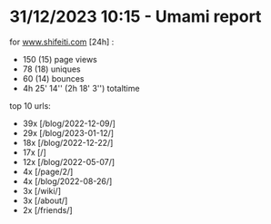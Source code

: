 # 31/12/2023 10:15 - Umami report
for www.shifeiti.com [24h] :

 - 150 (15) page views
 - 78 (18) uniques
 - 60 (14) bounces
 - 4h 25' 14'' (2h 18' 3'') totaltime


top 10 urls:
 - 39x [/blog/2022-12-09/]
 - 29x [/blog/2023-01-12/]
 - 18x [/blog/2022-12-22/]
 - 17x [/]
 - 12x [/blog/2022-05-07/]
 - 4x [/page/2/]
 - 4x [/blog/2022-08-26/]
 - 3x [/wiki/]
 - 3x [/about/]
 - 2x [/friends/]


